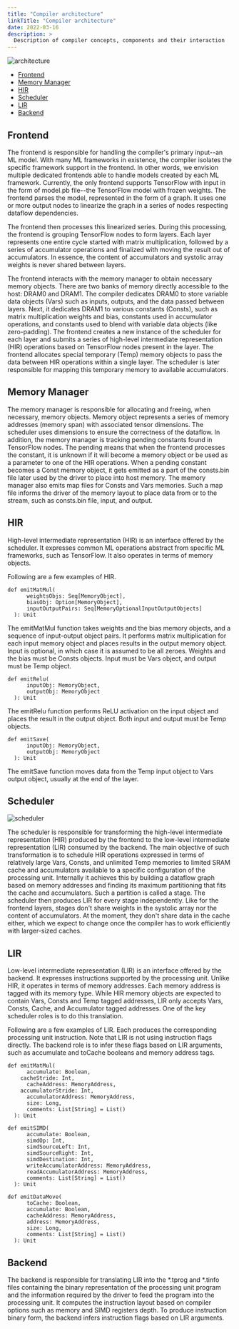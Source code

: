 ```yaml
---
title: "Compiler architecture"
linkTitle: "Compiler architecture"
date: 2022-03-16
description: >
  Description of compiler concepts, components and their interaction
---
```


![architecture](/images/compiler/architecture.png)

- [Frontend](#frontend)
- [Memory Manager](#memory_manager)
- [HIR](#hir)
- [Scheduler](#scheduler)
- [LIR](#lir)
- [Backend](#backend)

## Frontend

The frontend is responsible for handling the compiler's primary input--an ML model. With many ML frameworks in existence, the compiler isolates the specific framework support in the frontend. In other words, we envision multiple dedicated frontends able to handle models created by each ML framework. Currently, the only frontend supports TensorFlow with input in the form of model.pb file--the TensorFlow model with frozen weights. The frontend parses the model, represented in the form of a graph. It uses one or more output nodes to linearize the graph in a series of nodes respecting dataflow dependencies.

The frontend then processes this linearized series. During this processing, the frontend is grouping TensorFlow nodes to form layers. Each layer represents one entire cycle started with matrix multiplication, followed by a series of accumulator operations and finalized with moving the result out of accumulators. In essence, the content of accumulators and systolic array weights is never shared between layers.

The frontend interacts with the memory manager to obtain necessary memory objects. There are two banks of memory directly accessible to the host: DRAM0 and DRAM1. The compiler dedicates DRAM0 to store variable data objects (Vars) such as inputs, outputs, and the data passed between layers. Next, it dedicates DRAM1 to various constants (Consts), such as matrix multiplication weights and bias, constants used in accumulator operations, and constants used to blend with variable data objects (like zero-padding). The frontend creates a new instance of the scheduler for each layer and submits a series of high-level intermediate representation (HIR) operations based on TensorFlow nodes present in the layer. The frontend allocates special temporary (Temp) memory objects to pass the data between HIR operations within a single layer. The scheduler is later responsible for mapping this temporary memory to available accumulators.

## Memory Manager

The memory manager is responsible for allocating and freeing, when necessary, memory objects. Memory object represents a series of memory addresses (memory span) with associated tensor dimensions. The scheduler uses dimensions to ensure the correctness of the dataflow. In addition, the memory manager is tracking pending constants found in TensorFlow nodes. The pending means that when the frontend processes the constant, it is unknown if it will become a memory object or be used as a parameter to one of the HIR operations. When a pending constant becomes a Const memory object, it gets emitted as a part of the consts.bin file later used by the driver to place into host memory. The memory manager also emits map files for Consts and Vars memories. Such a map file informs the driver of the memory layout to place data from or to the stream, such as consts.bin file, input, and output.

## HIR

High-level intermediate representation (HIR) is an interface offered by the scheduler. It expresses common ML operations abstract from specific ML frameworks, such as TensorFlow. It also operates in terms of memory objects.

Following are a few examples of HIR.

```
def emitMatMul(
      weightsObjs: Seq[MemoryObject],
      biasObj: Option[MemoryObject],
      inputOutputPairs: Seq[MemoryOptionalInputOutputObjects]
  ): Unit
```

The emitMatMul function takes weights and the bias memory objects, and a sequence of input-output object pairs. It performs matrix multiplication for each input memory object and places results in the output memory object. Input is optional, in which case it is assumed to be all zeroes. Weights and the bias must be Consts objects. Input must be Vars object, and output must be Temp object.

```
def emitRelu(
      inputObj: MemoryObject,
      outputObj: MemoryObject
  ): Unit
```

The emitRelu function performs ReLU activation on the input object and places the result in the output object. Both input and output must be Temp objects.

```
def emitSave(
      inputObj: MemoryObject,
      outputObj: MemoryObject
  ): Unit
```

The emitSave function moves data from the Temp input object to Vars output object, usually at the end of the layer.

## Scheduler

![scheduler](/images/compiler/scheduler.png)

The scheduler is responsible for transforming the high-level intermediate representation (HIR) produced by the frontend to the low-level intermediate representation (LIR) consumed by the backend. The main objective of such transformation is to schedule HIR operations expressed in terms of relatively large Vars, Consts, and unlimited Temp memories to limited SRAM cache and accumulators available to a specific configuration of the processing unit. Internally it achieves this by building a dataflow graph based on memory addresses and finding its maximum partitioning that fits the cache and accumulators. Such a partition is called a stage. The scheduler then produces LIR for every stage independently. Like for the frontend layers, stages don't share weights in the systolic array nor the content of accumulators. At the moment, they don't share data in the cache either, which we expect to change once the compiler has to work efficiently with larger-sized caches.

## LIR

Low-level intermediate representation (LIR) is an interface offered by the backend. It expresses instructions supported by the processing unit. Unlike HIR, it operates in terms of memory addresses. Each memory address is tagged with its memory type. While HIR memory objects are expected to contain Vars, Consts and Temp tagged addresses, LIR only accepts Vars, Consts, Cache, and Accumulator tagged addresses. One of the key scheduler roles is to do this translation.

Following are a few examples of LIR. Each produces the corresponding processing unit instruction. Note that LIR is not using instruction flags directly. The backend role is to infer these flags based on LIR arguments, such as accumulate and toCache booleans and memory address tags.

```
def emitMatMul(
      accumulate: Boolean,
    cacheStride: Int,
      cacheAddress: MemoryAddress,
    accumulatorStride: Int,
      accumulatorAddress: MemoryAddress,
      size: Long,
      comments: List[String] = List()
  ): Unit

def emitSIMD(
      accumulate: Boolean,
      simdOp: Int,
      simdSourceLeft: Int,
      simdSourceRight: Int,
      simdDestination: Int,
      writeAccumulatorAddress: MemoryAddress,
      readAccumulatorAddress: MemoryAddress,
      comments: List[String] = List()
  ): Unit

def emitDataMove(
      toCache: Boolean,
      accumulate: Boolean,
      cacheAddress: MemoryAddress,
      address: MemoryAddress,
      size: Long,
      comments: List[String] = List()
  ): Unit
```

## Backend

The backend is responsible for translating LIR into the *.tprog and *.tinfo files containing the binary representation of the processing unit program and the information required by the driver to feed the program into the processing unit. It computes the instruction layout based on compiler options such as memory and SIMD registers depth. To produce instruction binary form, the backend infers instruction flags based on LIR arguments.
